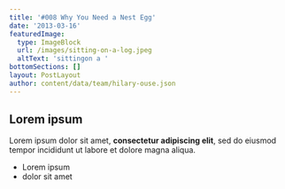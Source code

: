 ```yaml
---
title: '#008 Why You Need a Nest Egg'
date: '2013-03-16'
featuredImage:
  type: ImageBlock
  url: /images/sitting-on-a-log.jpeg
  altText: 'sittingon a '
bottomSections: []
layout: PostLayout
author: content/data/team/hilary-ouse.json
---
```

## Lorem ipsum

Lorem ipsum dolor sit amet, **consectetur adipiscing elit**, sed do eiusmod tempor incididunt ut labore et dolore magna aliqua.

- Lorem ipsum
- dolor sit amet